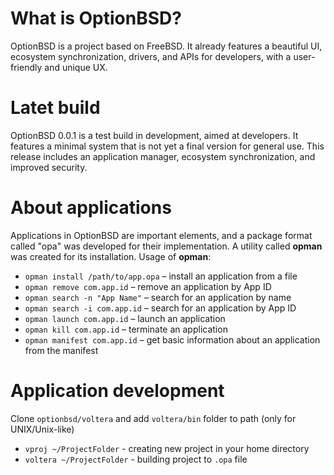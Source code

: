 # What is OptionBSD?
OptionBSD is a project based on FreeBSD.
It already features a beautiful UI, ecosystem synchronization, drivers, and APIs for developers, with a user-friendly and unique UX.

# Latet build
OptionBSD 0.0.1 is a test build in development, aimed at developers. It features a minimal system that is not yet a final version for general use. This release includes an application manager, ecosystem synchronization, and improved security.

# About applications
Applications in OptionBSD are important elements, and a package format called "opa" was developed for their implementation. A utility called **opman** was created for its installation. Usage of **opman**:

- `opman install /path/to/app.opa` – install an application from a file
- `opman remove com.app.id` – remove an application by App ID
- `opman search -n "App Name"` – search for an application by name
- `opman search -i com.app.id` – search for an application by App ID
- `opman launch com.app.id` – launch an application
- `opman kill com.app.id` – terminate an application
- `opman manifest com.app.id` – get basic information about an application from the manifest

# Application development
Clone `optionbsd/voltera` and add `voltera/bin` folder to path (only for UNIX/Unix-like)

- `vproj ~/ProjectFolder` - creating new project in your home directory
- `voltera ~/ProjectFolder` - building project to `.opa` file
